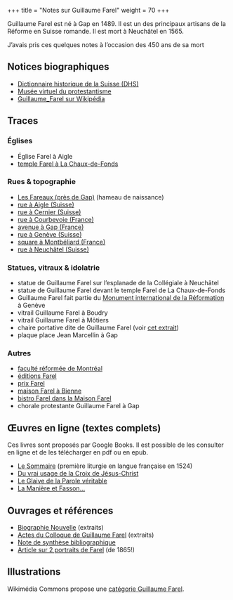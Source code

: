+++
title = "Notes sur Guillaume Farel"
weight = 70
+++

Guillaume Farel est né à Gap en 1489. Il est un des principaux artisans de la Réforme en Suisse romande. Il est mort à Neuchâtel en 1565.

J’avais pris ces quelques notes à l’occasion des 450 ans de sa mort

## Notices biographiques

- [Dictionnaire historique de la Suisse (DHS)](https://hls-dhs-dss.ch/fr/articles/011113/2006-03-27/)
- [Musée virtuel du protestantisme](https://museeprotestant.org/notice/guillaume-farel-1489-1565/)
- [Guillaume_Farel sur Wikipédia](https://fr.wikipedia.org/wiki/Guillaume_Farel)

## Traces

### Églises

- Église Farel à Aigle
- [temple Farel à La Chaux-de-Fonds](https://www.eren.ch/cdf/temples/)

### Rues & topographie

- [Les Fareaux (près de Gap)](https://goo.gl/maps/emEka) (hameau de naissance)
- [rue à Aigle (Suisse)](https://goo.gl/maps/u7QGJ)
- [rue à Cernier (Suisse)](https://goo.gl/maps/nQGQQ)
- [rue à Courbevoie (France)](https://goo.gl/maps/WjMvS)
- [avenue à Gap (France)](https://goo.gl/maps/rKD6G)
- [rue à Genève (Suisse)](https://goo.gl/maps/he3wl)
- [square à Montbéliard (France)](https://goo.gl/maps/X00Ea)
- [rue à Neuchâtel (Suisse)](https://goo.gl/maps/z0jWs)

### Statues, vitraux & idolatrie

- statue de Guillaume Farel sur l’esplanade de la Collégiale à Neuchâtel
- statue de Guillaume Farel devant le temple Farel de La Chaux-de-Fonds
- Guillaume Farel fait partie du [Monument international de la Réformation](https://fr.wikipedia.org/wiki/Monument_international_de_la_R%C3%A9formation) à Genève
- vitrail Guillaume Farel à Boudry
- vitrail Guillaume Farel à Môtiers
- chaire portative dite de Guillaume Farel (voir [cet extrait](https://goo.gl/T4bip6))
- plaque place Jean Marcellin à Gap

### Autres

- [faculté réformée de Montréal](https://farel.net/)
- [éditions Farel](https://www.editionsfarel.com/)
- [prix Farel](https://www.prixfarel.ch/)
- [maison Farel à Bienne](https://www.farelhaus.ch/fr)
- [bistro Farel dans la Maison Farel](https://farelbistro.ch/fr)
- chorale protestante Guillaume Farel à Gap

## Œuvres en ligne (textes complets)

Ces livres sont proposés par Google Books. Il est possible de les consulter en ligne et de les télécharger en pdf ou en epub.

- [Le Sommaire](https://goo.gl/D3ghKw) (première liturgie en langue française en 1524)
- [Du vrai usage de la Croix de Jésus-Christ](https://goo.gl/m3rGM2)
- [Le Glaive de la Parole véritable](https://goo.gl/MBlir5)
- [La Manière et Fasson…](https://goo.gl/wFmzqV)

## Ouvrages et références

- [Biographie Nouvelle](https://goo.gl/ximfNT) (extraits)
- [Actes du Colloque de Guillaume Farel](https://goo.gl/kbMqjd) (extraits)
- [Note de synthèse bibliographique](https://goo.gl/6Bks8k)
- [Article sur 2 portraits de Farel](https://goo.gl/g5Bjx6) (de 1865!)

## Illustrations

Wikimédia Commons propose une [catégorie Guillaume Farel](https://commons.wikimedia.org/wiki/Category:William_Farel?uselang=fr).
